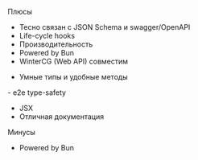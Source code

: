 <SlideLogo framework="ElysiaJS" title="Плюсы и минусы"/>

<p class="text-green">Плюсы</p>

- Тесно связан с JSON Schema и swagger/OpenAPI
- Life-cycle hooks
- Производительность
- Powered by Bun
- WinterCG (Web API) совместим

<v-clicks>

- Умные типы и удобные методы


</v-clicks>

<div class="opacity-0">
- e2e type-safety

- JSX 
- Отличная документация

</div>
<p class="text-red">Минусы</p>

- Powered by Bun


<!-- - Молодой -->